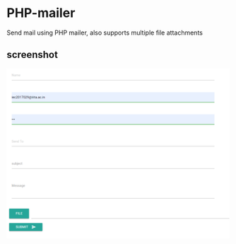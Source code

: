 # PHP-mailer
Send mail using PHP mailer, also supports multiple file attachments
## screenshot

![Blog](/fig.PNG?raw=true)
